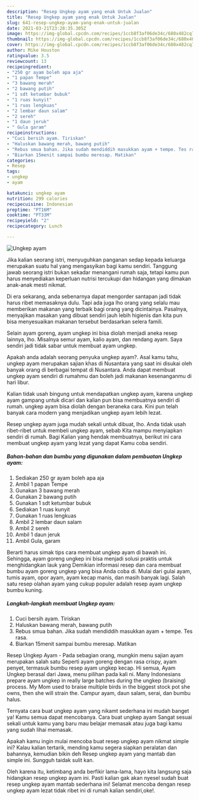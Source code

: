 ```yaml
---
description: "Resep Ungkep ayam yang enak Untuk Jualan"
title: "Resep Ungkep ayam yang enak Untuk Jualan"
slug: 641-resep-ungkep-ayam-yang-enak-untuk-jualan
date: 2021-03-21T23:28:35.305Z
image: https://img-global.cpcdn.com/recipes/1ccb8f3af06de34c/680x482cq70/ungkep-ayam-foto-resep-utama.jpg
thumbnail: https://img-global.cpcdn.com/recipes/1ccb8f3af06de34c/680x482cq70/ungkep-ayam-foto-resep-utama.jpg
cover: https://img-global.cpcdn.com/recipes/1ccb8f3af06de34c/680x482cq70/ungkep-ayam-foto-resep-utama.jpg
author: Mike Houston
ratingvalue: 3.5
reviewcount: 13
recipeingredient:
- "250 gr ayam boleh apa aja"
- "1 papan Tempe"
- "3 bawang merah"
- "2 bawang putih"
- "1 sdt ketumbar bubuk"
- "1 ruas kunyit"
- "1 ruas lengkuas"
- "2 lembar daun salam"
- "2 sereh"
- "1 daun jeruk"
- " Gula garam"
recipeinstructions:
- "Cuci bersih ayam. Tiriskan"
- "Haluskan bawang merah, bawang putih"
- "Rebus smua bahan. Jika sudah mendiddih masukkan ayam + tempe. Tes rasa."
- "Biarkan 15menit sampai bumbu meresap. Matikan"
categories:
- Resep
tags:
- ungkep
- ayam

katakunci: ungkep ayam 
nutrition: 299 calories
recipecuisine: Indonesian
preptime: "PT16M"
cooktime: "PT33M"
recipeyield: "2"
recipecategory: Lunch

---
```



![Ungkep ayam](https://img-global.cpcdn.com/recipes/1ccb8f3af06de34c/680x482cq70/ungkep-ayam-foto-resep-utama.jpg)

Jika kalian seorang istri, menyuguhkan panganan sedap kepada keluarga merupakan suatu hal yang mengasyikan bagi kamu sendiri. Tanggung jawab seorang istri bukan sekadar menangani rumah saja, tetapi kamu pun harus menyediakan keperluan nutrisi tercukupi dan hidangan yang dimakan anak-anak mesti nikmat.

Di era  sekarang, anda sebenarnya dapat mengorder santapan jadi tidak harus ribet memasaknya dulu. Tapi ada juga lho orang yang selalu mau memberikan makanan yang terbaik bagi orang yang dicintainya. Pasalnya, menyajikan masakan yang dibuat sendiri jauh lebih higienis dan kita pun bisa menyesuaikan makanan tersebut berdasarkan selera famili. 

Selain ayam goreng, ayam ungkep ini bisa diolah menjadi aneka resep lainnya, lho. Misalnya semur ayam, kalio ayam, dan rendang ayam. Saya sendiri jadi tidak sabar untuk membuat ayam ungkep.

Apakah anda adalah seorang penyuka ungkep ayam?. Asal kamu tahu, ungkep ayam merupakan sajian khas di Nusantara yang saat ini disukai oleh banyak orang di berbagai tempat di Nusantara. Anda dapat membuat ungkep ayam sendiri di rumahmu dan boleh jadi makanan kesenanganmu di hari libur.

Kalian tidak usah bingung untuk mendapatkan ungkep ayam, karena ungkep ayam gampang untuk dicari dan kalian pun bisa membuatnya sendiri di rumah. ungkep ayam bisa diolah dengan beraneka cara. Kini pun telah banyak cara modern yang menjadikan ungkep ayam lebih lezat.

Resep ungkep ayam juga mudah sekali untuk dibuat, lho. Anda tidak usah ribet-ribet untuk membeli ungkep ayam, sebab Kita mampu menyiapkan sendiri di rumah. Bagi Kalian yang hendak membuatnya, berikut ini cara membuat ungkep ayam yang lezat yang dapat Kamu coba sendiri.

<!--inarticleads1-->

##### Bahan-bahan dan bumbu yang digunakan dalam pembuatan Ungkep ayam:

1. Sediakan 250 gr ayam boleh apa aja
1. Ambil 1 papan Tempe
1. Gunakan 3 bawang merah
1. Gunakan 2 bawang putih
1. Gunakan 1 sdt ketumbar bubuk
1. Sediakan 1 ruas kunyit
1. Gunakan 1 ruas lengkuas
1. Ambil 2 lembar daun salam
1. Ambil 2 sereh
1. Ambil 1 daun jeruk
1. Ambil  Gula, garam


Berarti harus simak tips cara membuat ungkep ayam di bawah ini. Sehingga, ayam goreng ungkep ini bisa menjadi solusi praktis untuk menghidangkan lauk yang Demikian informasi resep dan cara membuat bumbu ayam goreng ungkep yang bisa Anda coba di. Mulai dari gulai ayam, tumis ayam, opor ayam, ayam kecap manis, dan masih banyak lagi. Salah satu resep olahan ayam yang cukup populer adalah resep ayam ungkep bumbu kuning. 

<!--inarticleads2-->

##### Langkah-langkah membuat Ungkep ayam:

1. Cuci bersih ayam. Tiriskan
1. Haluskan bawang merah, bawang putih
1. Rebus smua bahan. Jika sudah mendiddih masukkan ayam + tempe. Tes rasa.
1. Biarkan 15menit sampai bumbu meresap. Matikan


Resep Ungkep Ayam - Pada sebagian orang, mungkin menu sajian ayam merupakan salah satu Seperti ayam goreng dengan rasa crispy, ayam penyet, termasuk bumbu resep ayam ungkep kecap. Hi semua, Ayam Ungkep berasal dari Jawa, menu pilihan pada kali ni. Many Indonesians prepare ayam ungkep in really large batches during the ungkep (braising) process. My Mom used to braise multiple birds in the biggest stock pot she owns, then she will strain the. Campur ayam, daun salam, serai, dan bumbu halus. 

Ternyata cara buat ungkep ayam yang nikamt sederhana ini mudah banget ya! Kamu semua dapat mencobanya. Cara buat ungkep ayam Sangat sesuai sekali untuk kamu yang baru mau belajar memasak atau juga bagi kamu yang sudah lihai memasak.

Apakah kamu ingin mulai mencoba buat resep ungkep ayam nikmat simple ini? Kalau kalian tertarik, mending kamu segera siapkan peralatan dan bahannya, kemudian bikin deh Resep ungkep ayam yang mantab dan simple ini. Sungguh taidak sulit kan. 

Oleh karena itu, ketimbang anda berfikir lama-lama, hayo kita langsung saja hidangkan resep ungkep ayam ini. Pasti kalian gak akan nyesel sudah buat resep ungkep ayam mantab sederhana ini! Selamat mencoba dengan resep ungkep ayam lezat tidak ribet ini di rumah kalian sendiri,oke!.

